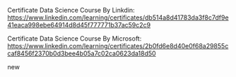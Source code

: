 Certificate Data Science Course By Linkdin: https://www.linkedin.com/learning/certificates/db514a8d41783da3f8c7df9e41eaca998ebe64914d8d45f777771b37ac59c2c9 


Certificate Data Science Course By Microsoft: https://www.linkedin.com/learning/certificates/2b0fd6e8d40e0f68a29855ccaf8456f2370b0d3bee4b05a7c02ca0623da18d50

new

